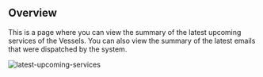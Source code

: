 ## Overview

This is a page where you can view the summary of the latest upcoming services of the Vessels. You can also view the summary of the latest emails that were dispatched by the system.

![latest-upcoming-services](/img/latest-upcoming-services.png)